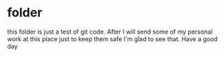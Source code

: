 # folder

this folder is just a test of git code. After I will send some of my personal work at this place just to keep them safe I'm glad to see that.  Have a good day 
